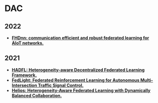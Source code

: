 # DAC

## 2022

- **[FHDnn: communication efficient and robust federated learning for AIoT networks.]()**

## 2021

- **[HADFL: Heterogeneity-aware Decentralized Federated Learning Framework.]()**
- **[FedLight: Federated Reinforcement Learning for Autonomous Multi-Intersection Traffic Signal Control.]()**
- **[Helios: Heterogeneity-Aware Federated Learning with Dynamically Balanced Collaboration.]()**